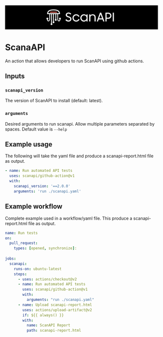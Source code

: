 ![](https://github.com/scanapi/design/raw/master/images/github-hero-dark.png)

# ScanaAPI
An action that allows developers to run ScanAPI using github actions.

## Inputs

### `scanapi_version`

The version of ScanAPI to install (default: latest).

### `arguments`

Desired arguments to run scanapi. Allow multiple parameters separated by spaces. Default value is `--help`

## Example usage

The following will take the yaml file and produce a scanapi-report.html file as output.

```yaml
- name: Run automated API tests
  uses: scanapi/github-action@v1
  with:
    scanapi_version: '==2.0.0'
    arguments: 'run ./scanapi.yaml'
```

## Example workflow

Complete example used in a workflow/yaml file. This produce a scanapi-report.html file as output.

```yaml
name: Run tests
on:
  pull_request:
    types: [opened, synchronize]:

jobs:
  scanapi:
    runs-on: ubuntu-latest
    steps:
      - uses: actions/checkout@v2
      - name: Run automated API tests
        uses: scanapi/github-action@v1
        with:
          arguments: "run ./scanapi.yaml"
      - name: Upload scanapi-report.html
        uses: actions/upload-artifact@v2
        if: ${{ always() }}
        with:
          name: ScanAPI Report
          path: scanapi-report.html
```

